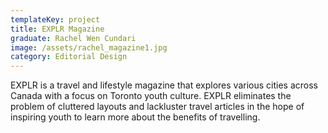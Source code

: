 ```yaml
---
templateKey: project
title: EXPLR Magazine
graduate: Rachel Wen Cundari
image: /assets/rachel_magazine1.jpg
category: Editorial Design
---
```

 EXPLR is a travel and lifestyle magazine that explores various cities across Canada with a focus on Toronto youth culture. EXPLR eliminates the problem of cluttered layouts and lackluster travel articles in the hope of inspiring youth to learn more about the benefits of travelling.
